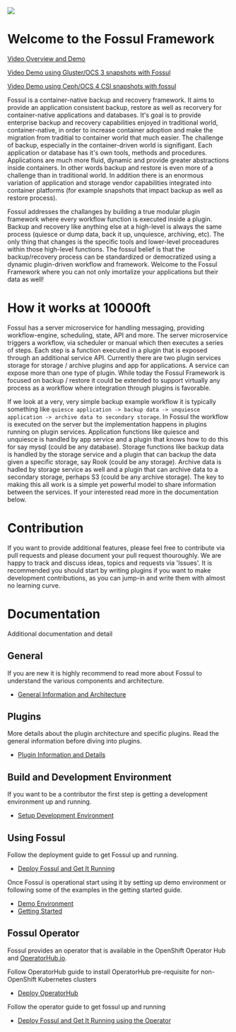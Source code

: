 ![](images/fossul_logo.png)
# Welcome to the Fossul Framework
[Video Overview and Demo](https://youtu.be/-sNdIpArabI)

[Video Demo using Gluster/OCS 3 snapshots with Fossul](https://youtu.be/75E8WWnLUnc)

[Video Demo using Ceph/OCS 4 CSI snapshots with fossul](https://www.youtube.com/watch?v=lljRfLe6SAY)

Fossul is a container-native backup and recovery framework. It aims to provide an application consistent backup, restore as well as recorvery for container-native applications and databases. It's goal is to provide enterprise backup and recovery capabilities enjoyed in traditional world, container-native, in order to increase container adoption and make the migration from traditial to container world that much easier. The challenge of backup, especially in the container-driven world is signifigant. Each application or database has it's own tools, methods and procedures. Applications are much more fluid, dynamic and provide greater abstractions inside containers. In other words backup and restore is even more of a challenge than in traditional world. In addition there is an enormous variation of application and storage vendor capabilities integrated into container platforms (for example snapshots that impact backup as well as restore process).

Fossul addresses the challanges by building a true modular plugin framework where every workflow function is executed inside a plugin. Backup and recovery like anything else at a high-level is always the same process (quiesce or dump data, back it up, unquiesce, archiving, etc). The only thing that changes is the specific tools and lower-level proceadures within those high-level functions. The fossul belief is that the backup/recovery process can be standardized or democratized using a dynamic plugin-driven workflow and framework. Welcome to the Fossul Framework where you can not only imortalize your applications but their data as well!

# How it works at 10000ft
Fossul has a server microservice for handling messaging, providing workflow-engine, scheduling, state, API and more. The server microservice triggers a workflow, via scheduler or manual which then executes a series of steps. Each step is a function executed in a plugin that is exposed through an additional service API. Currently there are two plugin services storage for storage / archive plugins and app for applications. A service can expose more than one type of plugin. While today the Fossul Framework is focused on backup / restore it could be extended to support virtually any process as a workflow where integration through plugins is favorable. 

If we look at a very, very simple backup example workflow it is typically something like ```quiesce application -> backup data -> unquiesce application -> archive data to secondary storage```. In Fossul the workflow is executed on the server but the implementation happens in plugins running on plugin services. Application functions like quiesce and unquiesce is handled by app service and a plugin that knows how to do this for say mysql (could be any database). Storage functions like backup data is handled by the storage service and a plugin that can backup the data given a specific storage, say Rook (could be any storage). Archive data is hadled by storage service as well and a plugin that can archive data to a secondary storage, perhaps S3 (could be any archive storage). The key to making this all work is a simple yet powerful model to share information between the services. If your interested read more in the documentation below.

# Contribution
If you want to provide additional features, please feel free to contribute via pull requests and please document your pull request thouroughly. We are happy to track and discuss ideas, topics and requests via 'Issues'. It is recommended you should start by writing plugins if you want to make development contributions, as you can jump-in and write them with almost no learning curve.

# Documentation
Additional documentation and detail

## General
If you are new it is highly recommend to read more about Fossul to understand the various components and architecture.
* [General Information and Architecture](docs/GENERAL.md)

## Plugins
More details about the plugin architecture and specific plugins. Read the general information before diving into plugins.
* [Plugin Information and Details](docs/PLUGINS.md)

## Build and Development Environment
If you want to be a contributor the first step is getting a development environment up and running.
* [Setup Development Environment](docs/BUILD.md)

## Using Fossul
Follow the deployment guide to get Fossul up and running.
* [Deploy Fossul and Get It Running](docs/DEPLOY.md)

Once Fossul is operational start using it by setting up demo environment or following some of the examples in the getting started guide.
* [Demo Environment](docs/DEMO.md)
* [Getting Started](docs/GETTING_STARTED.md)

## Fossul Operator
Fossul provides an operator that is available in the OpenShift Operator Hub and [OperatorHub.io](https://operatorhub.io).

Follow OperatorHub guide to install OperatorHub pre-requisite for non-OpenShift Kubernetes clusters
* [Deploy OperatorHub](/docs/OPERATOR_HUB.md)

Follow the operator guide to get fossul up and running
* [Deploy Fossul and Get It Running using the Operator](docs/OPERATOR.md)



